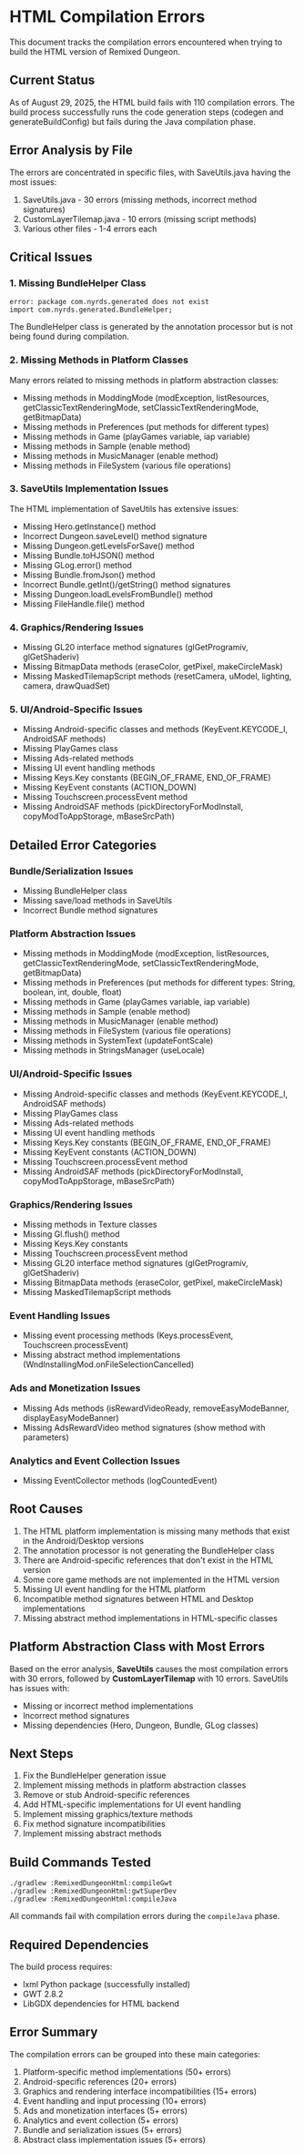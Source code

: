 # HTML Compilation Errors

This document tracks the compilation errors encountered when trying to build the HTML version of Remixed Dungeon.

## Current Status

As of August 29, 2025, the HTML build fails with 110 compilation errors. The build process successfully runs the code generation steps (codegen and generateBuildConfig) but fails during the Java compilation phase.

## Error Analysis by File

The errors are concentrated in specific files, with SaveUtils.java having the most issues:

1. SaveUtils.java - 30 errors (missing methods, incorrect method signatures)
2. CustomLayerTilemap.java - 10 errors (missing script methods)
3. Various other files - 1-4 errors each

## Critical Issues

### 1. Missing BundleHelper Class
```
error: package com.nyrds.generated does not exist
import com.nyrds.generated.BundleHelper;
```
The BundleHelper class is generated by the annotation processor but is not being found during compilation.

### 2. Missing Methods in Platform Classes
Many errors related to missing methods in platform abstraction classes:
- Missing methods in ModdingMode (modException, listResources, getClassicTextRenderingMode, setClassicTextRenderingMode, getBitmapData)
- Missing methods in Preferences (put methods for different types)
- Missing methods in Game (playGames variable, iap variable)
- Missing methods in Sample (enable method)
- Missing methods in MusicManager (enable method)
- Missing methods in FileSystem (various file operations)

### 3. SaveUtils Implementation Issues
The HTML implementation of SaveUtils has extensive issues:
- Missing Hero.getInstance() method
- Incorrect Dungeon.saveLevel() method signature
- Missing Dungeon.getLevelsForSave() method
- Missing Bundle.toHJSON() method
- Missing GLog.error() method
- Missing Bundle.fromJson() method
- Incorrect Bundle.getInt()/getString() method signatures
- Missing Dungeon.loadLevelsFromBundle() method
- Missing FileHandle.file() method

### 4. Graphics/Rendering Issues
- Missing GL20 interface method signatures (glGetProgramiv, glGetShaderiv)
- Missing BitmapData methods (eraseColor, getPixel, makeCircleMask)
- Missing MaskedTilemapScript methods (resetCamera, uModel, lighting, camera, drawQuadSet)

### 5. UI/Android-Specific Issues
- Missing Android-specific classes and methods (KeyEvent.KEYCODE_I, AndroidSAF methods)
- Missing PlayGames class
- Missing Ads-related methods
- Missing UI event handling methods
- Missing Keys.Key constants (BEGIN_OF_FRAME, END_OF_FRAME)
- Missing KeyEvent constants (ACTION_DOWN)
- Missing Touchscreen.processEvent method
- Missing AndroidSAF methods (pickDirectoryForModInstall, copyModToAppStorage, mBaseSrcPath)

## Detailed Error Categories

### Bundle/Serialization Issues
- Missing BundleHelper class
- Missing save/load methods in SaveUtils
- Incorrect Bundle method signatures

### Platform Abstraction Issues
- Missing methods in ModdingMode (modException, listResources, getClassicTextRenderingMode, setClassicTextRenderingMode, getBitmapData)
- Missing methods in Preferences (put methods for different types: String, boolean, int, double, float)
- Missing methods in Game (playGames variable, iap variable)
- Missing methods in Sample (enable method)
- Missing methods in MusicManager (enable method)
- Missing methods in FileSystem (various file operations)
- Missing methods in SystemText (updateFontScale)
- Missing methods in StringsManager (useLocale)

### UI/Android-Specific Issues
- Missing Android-specific classes and methods (KeyEvent.KEYCODE_I, AndroidSAF methods)
- Missing PlayGames class
- Missing Ads-related methods
- Missing UI event handling methods
- Missing Keys.Key constants (BEGIN_OF_FRAME, END_OF_FRAME)
- Missing KeyEvent constants (ACTION_DOWN)
- Missing Touchscreen.processEvent method
- Missing AndroidSAF methods (pickDirectoryForModInstall, copyModToAppStorage, mBaseSrcPath)

### Graphics/Rendering Issues
- Missing methods in Texture classes
- Missing Gl.flush() method
- Missing Keys.Key constants
- Missing Touchscreen.processEvent method
- Missing GL20 interface method signatures (glGetProgramiv, glGetShaderiv)
- Missing BitmapData methods (eraseColor, getPixel, makeCircleMask)
- Missing MaskedTilemapScript methods

### Event Handling Issues
- Missing event processing methods (Keys.processEvent, Touchscreen.processEvent)
- Missing abstract method implementations (WndInstallingMod.onFileSelectionCancelled)

### Ads and Monetization Issues
- Missing Ads methods (isRewardVideoReady, removeEasyModeBanner, displayEasyModeBanner)
- Missing AdsRewardVideo method signatures (show method with parameters)

### Analytics and Event Collection Issues
- Missing EventCollector methods (logCountedEvent)

## Root Causes

1. The HTML platform implementation is missing many methods that exist in the Android/Desktop versions
2. The annotation processor is not generating the BundleHelper class
3. There are Android-specific references that don't exist in the HTML version
4. Some core game methods are not implemented in the HTML version
5. Missing UI event handling for the HTML platform
6. Incompatible method signatures between HTML and Desktop implementations
7. Missing abstract method implementations in HTML-specific classes

## Platform Abstraction Class with Most Errors

Based on the error analysis, **SaveUtils** causes the most compilation errors with 30 errors, followed by **CustomLayerTilemap** with 10 errors. SaveUtils has issues with:
- Missing or incorrect method implementations
- Incorrect method signatures
- Missing dependencies (Hero, Dungeon, Bundle, GLog classes)

## Next Steps

1. Fix the BundleHelper generation issue
2. Implement missing methods in platform abstraction classes
3. Remove or stub Android-specific references
4. Add HTML-specific implementations for UI event handling
5. Implement missing graphics/texture methods
6. Fix method signature incompatibilities
7. Implement missing abstract methods

## Build Commands Tested

```
./gradlew :RemixedDungeonHtml:compileGwt
./gradlew :RemixedDungeonHtml:gwtSuperDev
./gradlew :RemixedDungeonHtml:compileJava
```

All commands fail with compilation errors during the `compileJava` phase.

## Required Dependencies

The build process requires:
- lxml Python package (successfully installed)
- GWT 2.8.2
- LibGDX dependencies for HTML backend

## Error Summary

The compilation errors can be grouped into these main categories:
1. Platform-specific method implementations (50+ errors)
2. Android-specific references (20+ errors)
3. Graphics and rendering interface incompatibilities (15+ errors)
4. Event handling and input processing (10+ errors)
5. Ads and monetization interfaces (5+ errors)
6. Analytics and event collection (5+ errors)
7. Bundle and serialization issues (5+ errors)
8. Abstract class implementation issues (5+ errors)